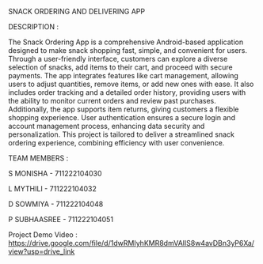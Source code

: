 SNACK ORDERING AND DELIVERING APP

DESCRIPTION :

The Snack Ordering App is a comprehensive Android-based application 
designed to make snack shopping fast, simple, and convenient for users. Through a
user-friendly interface, customers can explore a diverse selection of snacks, add
items to their cart, and proceed with secure payments. The app integrates features
like cart management, allowing users to adjust quantities, remove items, or add
new ones with ease. It also includes order tracking and a detailed order history,
providing users with the ability to monitor current orders and review past
purchases. Additionally, the app supports item returns, giving customers a flexible
shopping experience. User authentication ensures a secure login and account
management process, enhancing data security and personalization. This project is
tailored to deliver a streamlined snack ordering experience, combining efficiency
with user convenience.

TEAM MEMBERS :

S MONISHA    - 711222104030

L MYTHILI    - 711222104032

D SOWMIYA    - 711222104048

P SUBHAASREE - 711222104051

Project Demo Video : https://drive.google.com/file/d/1dwRMIyhKMR8dmVAIlS8w4avDBn3yP6Xa/view?usp=drive_link
